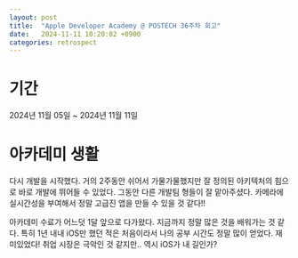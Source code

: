 ```yaml
---
layout: post
title:  "Apple Developer Academy @ POSTECH 36주차 회고"
date:   2024-11-11 10:20:02 +0900
categories: retrospect
---
```


# 기간
2024년 11월 05일 ~ 2024년 11월 11일

# 아카데미 생활
다시 개발을 시작했다. 거의 2주동안 쉬어서 가물가물했지만 잘 정의된 아키텍처의 힘으로 바로 개발에 뛰어들 수 있었다. 그동안 다른 개발팀 형들이 잘 맡아주셨다. 카메라에 실시간성을 부여해서 정말 고급진 앱을 만들 수 있을 것 같다!!

아카데미 수료가 어느덧 1달 앞으로 다가왔다. 지금까지 정말 많은 것을 배워가는 것 같다. 특히 1년 내내 iOS만 했던 적은 처음이라서 나의 공부 시간도 정말 많이 얻었다. 재미있었다! 취업 시장은 극악인 것 같지만.. 역시 iOS가 내 길인가?